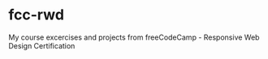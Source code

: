 # fcc-rwd
My course excercises and projects from freeCodeCamp - Responsive Web Design Certification

